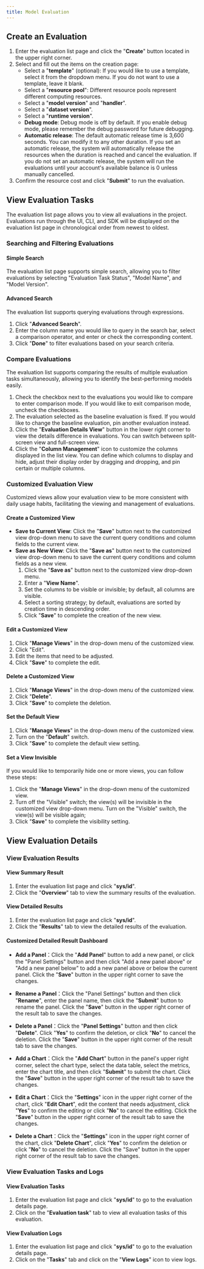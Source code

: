 ```yaml
---
title: Model Evaluation
---
```


## Create an Evaluation

1. Enter the evaluation list page and click the "**Create**" button located in the upper right corner.
2. Select and fill out the items on the creation page:
   - Select a "**template**" (optional): If you would like to use a template, select it from the dropdown menu. If you do not want to use a template, leave it blank.
   - Select a "**resource pool**": Different resource pools represent different computing resources.
   - Select a "**model version**" and "**handler**".
   - Select a "**dataset version**".
   - Select a "**runtime version**".
   - **Debug mode**: Debug mode is off by default. If you enable debug mode, please remember the debug password for future debugging.
   - **Automatic release**: The default automatic release time is 3,600 seconds. You can modify it to any other duration. If you set an automatic release, the system will automatically release the resources when the duration is reached and cancel the evaluation. If you do not set an automatic release, the system will run the evaluations until your account's available balance is 0 unless manually cancelled.
3. Confirm the resource cost and click "**Submit**" to run the evaluation.

## View Evaluation Tasks

The evaluation list page allows you to view all evaluations in the project. Evaluations run through the UI, CLI, and SDK will be displayed on the evaluation list page in chronological order from newest to oldest.

### Searching and Filtering Evaluations

#### Simple Search

The evaluation list page supports simple search, allowing you to filter evaluations by selecting "Evaluation Task Status", "Model Name", and "Model Version".

#### Advanced Search

The evaluation list supports querying evaluations through expressions.

1. Click "**Advanced Search**".
2. Enter the column name you would like to query in the search bar, select a comparison operator, and enter or check the corresponding content.
3. Click "**Done**" to filter evaluations based on your search criteria.

### Compare Evaluations

The evaluation list supports comparing the results of multiple evaluation tasks simultaneously, allowing you to identify the best-performing models easily.

1. Check the checkbox next to the evaluations you would like to compare to enter comparison mode. If you would like to exit comparison mode, uncheck the checkboxes.
2. The evaluation selected as the baseline evaluation is fixed. If you would like to change the baseline evaluation, pin another evaluation instead.
3. Click the "**Evaluation Details View**" button in the lower right corner to view the details difference in evaluations. You can switch between split-screen view and full-screen view.
4. Click the "**Column Management**" icon to customize the columns displayed in the list view. You can define which columns to display and hide, adjust their display order by dragging and dropping, and pin certain or multiple columns.

### Customized Evaluation View

Customized views allow your evaluation view to be more consistent with daily usage habits, facilitating the viewing and management of evaluations.

#### Create a Customized View

- **Save to Current View**: Click the "**Save**" button next to the customized view drop-down menu to save the current query conditions and column fields to the current view.
- **Save as New View**: Click the "**Save as**" button next to the customized view drop-down menu to save the current query conditions and column fields as a new view.
  1. Click the "**Save as**" button next to the customized view drop-down menu.
  2. Enter a "**View Name**".
  3. Set the columns to be visible or invisible; by default, all columns are visible.
  4. Select a sorting strategy; by default, evaluations are sorted by creation time in descending order.
  5. Click "**Save**" to complete the creation of the new view.

#### Edit a Customized View

1. Click "**Manage Views**" in the drop-down menu of the customized view.
2. Click "Edit".
3. Edit the items that need to be adjusted.
4. Click "**Save**" to complete the edit.

#### Delete a Customized View

1. Click "**Manage Views**" in the drop-down menu of the customized view.
2. Click "**Delete**".
3. Click "**Save**" to complete the deletion.

#### Set the Default View

1. Click "**Manage Views**" in the drop-down menu of the customized view.
2. Turn on the "**Default**" switch.
3. Click "**Save**" to complete the default view setting.

#### Set a View Invisible

If you would like to temporarily hide one or more views, you can follow these steps:

1. Click the "**Manage Views**" in the drop-down menu of the customized view.
2. Turn off the "Visible" switch; the view(s) will be invisible in the customized view drop-down menu. Turn on the "Visible" switch, the view(s) will be visible again;
4. Click "**Save**" to complete the visibility setting.

## View Evaluation Details

### View Evaluation Results

#### View Summary Result 

1. Enter the evaluation list page and click "**sys/id**".
2. Click the "**Overview**" tab to view the summary results of the evaluation.

#### View Detailed Results

1. Enter the evaluation list page and click "**sys/id**".
2. Click the "**Results**" tab to view the detailed results of the evaluation.

#### Customized Detailed Result Dashboard

- **Add a Panel**：Click the "**Add Panel**" button to add a new panel, or click the "Panel Settings" button and then click "Add a new panel above" or "Add a new panel below" to add a new panel above or below the current panel. Click the "**Save**" button in the upper right corner to save the changes.

- **Rename a Panel**：Click the "Panel Settings" button and then click "**Rename**", enter the panel name, then click the "**Submit**" button to rename the panel. Click the "**Save**" button in the upper right corner of the result tab to save the changes.

- **Delete a Panel**：Click the "**Panel Settings**" button and then click "**Delete**". Click "**Yes**" to confirm the deletion, or click "**No**" to cancel the deletion. Click the "**Save**" button in the upper right corner of the result tab to save the changes.

- **Add a Chart**：Click the "**Add Chart**" button in the panel's upper right corner, select the chart type, select the data table, select the metrics, enter the chart title, and then click "**Submit**" to submit the chart. Click the "**Save**" button in the upper right corner of the result tab to save the changes.

- **Edit a Chart**：Click the "**Settings**" icon in the upper right corner of the chart, click "**Edit Chart**", edit the content that needs adjustment, click "**Yes**" to confirm the editing or click "**No**" to cancel the editing. Click the "**Save**" button in the upper right corner of the result tab to save the changes.

- **Delete a Chart**：Click the "**Settings**" icon in the upper right corner of the chart, click "**Delete Chart**", click "**Yes**" to confirm the deletion or click "**No**" to cancel the deletion. Click the "Save" button in the upper right corner of the result tab to save the changes.

### View Evaluation Tasks and Logs

#### View Evaluation Tasks

1. Enter the evaluation list page and click "**sys/id**" to go to the evaluation details page.
2. Click on the "**Evaluation task**" tab to view all evaluation tasks of this evaluation.

#### View Evaluation Logs

1. Enter the evaluation list page and click "**sys/id**" to go to the evaluation details page.
2. Click on the "**Tasks**" tab and click on the "**View Logs**" icon to view logs.
